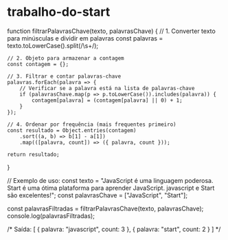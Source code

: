 # trabalho-do-start
function filtrarPalavrasChave(texto, palavrasChave) {
    // 1. Converter texto para minúsculas e dividir em palavras
    const palavras = texto.toLowerCase().split(/\s+/);
    
    // 2. Objeto para armazenar a contagem
    const contagem = {};
    
    // 3. Filtrar e contar palavras-chave
    palavras.forEach(palavra => {
        // Verificar se a palavra está na lista de palavras-chave
        if (palavrasChave.map(p => p.toLowerCase()).includes(palavra)) {
            contagem[palavra] = (contagem[palavra] || 0) + 1;
        }
    });
    
    // 4. Ordenar por frequência (mais frequentes primeiro)
    const resultado = Object.entries(contagem)
        .sort((a, b) => b[1] - a[1])
        .map(([palavra, count]) => ({ palavra, count }));
    
    return resultado;
}

// Exemplo de uso:
const texto = "JavaScript é uma linguagem poderosa. Start é uma ótima plataforma para aprender JavaScript. javascript e Start são excelentes!";
const palavrasChave = ["JavaScript", "Start"];

const palavrasFiltradas = filtrarPalavrasChave(texto, palavrasChave);
console.log(palavrasFiltradas);

/* Saída:
[
    { palavra: "javascript", count: 3 },
    { palavra: "start", count: 2 }
]
*/
